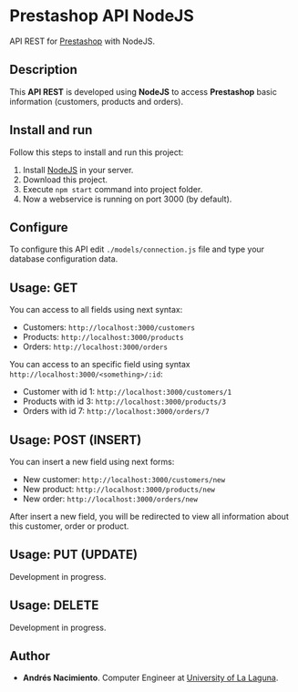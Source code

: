 # Prestashop API NodeJS

API REST for [Prestashop](https://www.prestashop.com/) with NodeJS.

## Description

This **API REST** is developed using **NodeJS** to access **Prestashop** basic information (customers, products and orders).

## Install and run

Follow this steps to install and run this project:

1. Install [NodeJS](http://nodejs.org/) in your server.
2. Download this project.
3. Execute ``npm start`` command into project folder.
4. Now a webservice is running on port 3000 (by default).

## Configure

To configure this API edit ``./models/connection.js`` file and type your database configuration data.

## Usage: GET

You can access to all fields using next syntax:

* Customers: ``http://localhost:3000/customers``
* Products: ``http://localhost:3000/products``
* Orders: ``http://localhost:3000/orders``

You can access to an specific field using syntax ``http://localhost:3000/<something>/:id``:

* Customer with id 1: ``http://localhost:3000/customers/1``
* Products with id 3: ``http://localhost:3000/products/3``
* Orders with id 7: ``http://localhost:3000/orders/7``

## Usage: POST (INSERT)

You can insert a new field using next forms:

* New customer: ``http://localhost:3000/customers/new``
* New product: ``http://localhost:3000/products/new``
* New order: ``http://localhost:3000/orders/new``

After insert a new field, you will be redirected to view all information about this customer, order or product. 

## Usage: PUT (UPDATE)

Development in progress.

## Usage: DELETE

Development in progress.

## Author
* **Andrés Nacimiento**. Computer Engineer at [University of La Laguna](https://www.ull.es/).